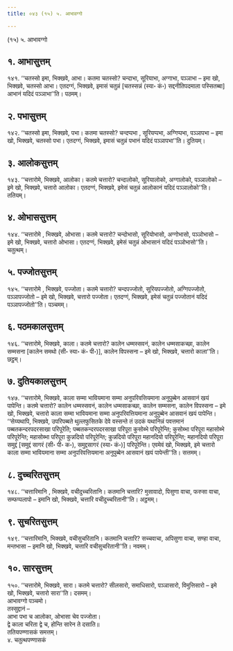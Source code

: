 ```yaml
---
title: ०४३ (१५) ५. आभावग्गो

---
```

(१५) ५. आभावग्गो  


## १. आभासुत्तम्

१४१. ‘‘चतस्सो इमा, भिक्खवे, आभा। कतमा चतस्सो? चन्दाभा, सूरियाभा, अग्गाभा, पञ्ञाभा – इमा खो, भिक्खवे, चतस्सो आभा। एतदग्गं, भिक्खवे, इमासं चतुन्नं [चतस्सन्नं (स्या॰ कं॰) सद्दनीतिपदमाला पस्सितब्बा] आभानं यदिदं पञ्ञाभा’’ति। पठमम्।  


## २. पभासुत्तम्

१४२. ‘‘चतस्सो इमा, भिक्खवे, पभा। कतमा चतस्सो? चन्दप्पभा , सूरियप्पभा, अग्गिप्पभा, पञ्ञापभा – इमा खो, भिक्खवे, चतस्सो पभा। एतदग्गं, भिक्खवे, इमासं चतुन्नं पभानं यदिदं पञ्ञापभा’’ति। दुतियम्।  


## ३. आलोकसुत्तम्

१४३. ‘‘चत्तारोमे, भिक्खवे, आलोका। कतमे चत्तारो? चन्दालोको, सूरियालोको, अग्गालोको, पञ्ञालोको – इमे खो, भिक्खवे, चत्तारो आलोका। एतदग्गं, भिक्खवे, इमेसं चतुन्नं आलोकानं यदिदं पञ्ञालोको’’ति। ततियम्।  


## ४. ओभाससुत्तम्

१४४. ‘‘चत्तारोमे , भिक्खवे, ओभासा। कतमे चत्तारो? चन्दोभासो, सूरियोभासो, अग्गोभासो, पञ्ञोभासो – इमे खो, भिक्खवे, चत्तारो ओभासा। एतदग्गं, भिक्खवे, इमेसं चतुन्नं ओभासानं यदिदं पञ्ञोभासो’’ति। चतुत्थम्।  


## ५. पज्जोतसुत्तम्

१४५. ‘‘चत्तारोमे , भिक्खवे, पज्जोता। कतमे चत्तारो? चन्दपज्जोतो, सूरियपज्जोतो, अग्गिपज्जोतो, पञ्ञापज्जोतो – इमे खो, भिक्खवे, चत्तारो पज्जोता। एतदग्गं, भिक्खवे, इमेसं चतुन्नं पज्जोतानं यदिदं पञ्ञापज्जोतो’’ति। पञ्चमम्।  


## ६. पठमकालसुत्तम्

१४६. ‘‘चत्तारोमे, भिक्खवे, काला। कतमे चत्तारो? कालेन धम्मस्सवनं, कालेन धम्मसाकच्छा, कालेन सम्मसना [कालेन समथो (सी॰ स्या॰ कं॰ पी॰)], कालेन विपस्सना – इमे खो, भिक्खवे, चत्तारो काला’’ति। छट्ठम्।  


## ७. दुतियकालसुत्तम्

१४७. ‘‘चत्तारोमे, भिक्खवे, काला सम्मा भावियमाना सम्मा अनुपरिवत्तियमाना अनुपुब्बेन आसवानं खयं पापेन्ति। कतमे चत्तारो? कालेन धम्मस्सवनं, कालेन धम्मसाकच्छा, कालेन सम्मसना, कालेन विपस्सना – इमे खो, भिक्खवे, चत्तारो काला सम्मा भावियमाना सम्मा अनुपरिवत्तियमाना अनुपुब्बेन आसवानं खयं पापेन्ति।  
‘‘सेय्यथापि, भिक्खवे, उपरिपब्बते थुल्लफुसितके देवे वस्सन्ते तं उदकं यथानिन्नं पवत्तमानं पब्बतकन्दरपदरसाखा परिपूरेति; पब्बतकन्दरपदरसाखा परिपूरा कुसोब्भे परिपूरेन्ति; कुसोब्भा परिपूरा महासोब्भे परिपूरेन्ति; महासोब्भा परिपूरा कुन्नदियो परिपूरेन्ति; कुन्नदियो परिपूरा महानदियो परिपूरेन्ति; महानदियो परिपूरा समुद्दं [समुद्दं सागरं (सी॰ पी॰ क॰), समुद्दसागरं (स्या॰ कं॰)] परिपूरेन्ति। एवमेवं खो, भिक्खवे, इमे चत्तारो काला सम्मा भावियमाना सम्मा अनुपरिवत्तियमाना अनुपुब्बेन आसवानं खयं पापेन्ती’’ति। सत्तमम्।  


## ८. दुच्चरितसुत्तम्

१४८. ‘‘चत्तारिमानि , भिक्खवे, वचीदुच्चरितानि। कतमानि चत्तारि? मुसावादो, पिसुणा वाचा, फरुसा वाचा, सम्फप्पलापो – इमानि खो, भिक्खवे, चत्तारि वचीदुच्चरितानी’’ति। अट्ठमम्।  


## ९. सुचरितसुत्तम्

१४९. ‘‘चत्तारिमानि, भिक्खवे, वचीसुचरितानि। कतमानि चत्तारि? सच्चवाचा, अपिसुणा वाचा, सण्हा वाचा, मन्तभासा – इमानि खो, भिक्खवे, चत्तारि वचीसुचरितानी’’ति। नवमम्।  


## १०. सारसुत्तम्

१५०. ‘‘चत्तारोमे, भिक्खवे, सारा। कतमे चत्तारो? सीलसारो, समाधिसारो, पञ्ञासारो, विमुत्तिसारो – इमे खो, भिक्खवे, चत्तारो सारा’’ति। दसमम्।  
आभावग्गो पञ्चमो।  
तस्सुद्दानं –  
आभा पभा च आलोका, ओभासा चेव पज्जोता।  
द्वे काला चरिता द्वे च, होन्ति सारेन ते दसाति॥  
ततियपण्णासकं समत्तम्।  
४. चतुत्थपण्णासकं  